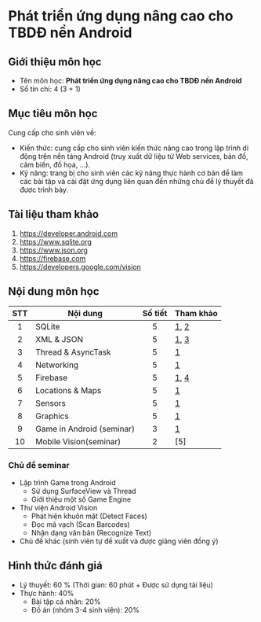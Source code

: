 # Phát triển ứng dụng nâng cao cho TBDĐ nền Android




## Giới thiệu môn học

* Tên môn học: **Phát triển ứng dụng nâng cao cho TBDĐ nền Android**
* Số tín chỉ: 4 (3 + 1)

## Mục tiêu môn học

Cung cấp cho sinh viên về:
* Kiến thức: cung cấp cho sinh viên kiến thức nâng cao trong lập trình di động trên nền tảng Android (truy xuất dữ liệu từ Web services, bản đồ, cảm biến, đồ họa, ...).
* Kỹ năng: trang bị cho sinh viên các kỹ năng thực hành cơ bản để làm các bài tập và cài đặt ứng dụng liên quan đến những chủ đề lý thuyết đã được trình bày.

## Tài liệu tham khảo

1. https://developer.android.com
2. https://www.sqlite.org
3. https://www.json.org
4. https://firebase.com
5. https://developers.google.com/vision

[1]: https://developer.android.com
[2]: https://www.sqlite.org
[3]: https://www.json.org
[3]: https://firebase.com
[4]: https://developers.google.com/vision

## Nội dung môn học

| STT  | Nội dung                  | Số tiết | Tham khảo |
| :--: | ------------------------- | :-----: | --------- |
|  1   | SQLite                    |    5    | [1], [2]  |
|  2   | XML & JSON                |    5    | [1], [3]  |
|  3   | Thread & AsyncTask        |    5    | [1]       |
|  4   | Networking                |    5    | [1]       |
|  5   | Firebase                  |    5    | [1], [4]  |
|  6   | Locations & Maps          |    5    | [1]       |
|  7   | Sensors                   |    5    | [1]       |
|  8   | Graphics                  |    5    | [1]       |
|  9   | Game in Android (seminar) |    3    | [1]       |
|  10  | Mobile Vision(seminar)    |    2    | [5]       |

### Chủ đề seminar

* Lập trình Game trong Android
  * Sử dụng SurfaceView và Thread
  * Giới thiệu một số Game Engine
* Thư viện Android Vision
  * Phát hiện khuôn mặt (Detect Faces)
  * Đọc mã vạch (Scan Barcodes)
  * Nhận dạng văn bản (Recognize Text)
* Chủ đề khác (sinh viên tự đề xuất và được giảng viên đồng ý)

## Hình thức đánh giá

* Lý thuyết: 60 % (Thời gian: 60 phút + Được sử dụng tài liệu)
* Thực hành: 40%
  * Bài tập cá nhân: 20%
  * Đồ án (nhóm 3-4 sinh viên): 20%
